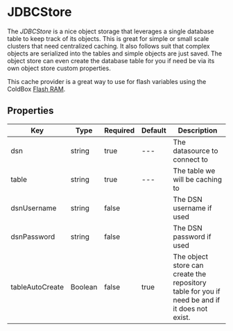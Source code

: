 # JDBCStore

The *JDBCStore* is a nice object storage that leverages a single database table to keep track of its objects. This is great for simple or small scale clusters that need centralized caching. It also follows suit that complex objects are serialized into the tables and simple objects are just saved. The object store can even create the database table for you if need be via its own object store custom properties.

This cache provider is a great way to use for flash variables using the ColdBox [Flash RAM](http://wiki.coldbox.org/wiki/FlashRam.cfm).

## Properties 

|Key|Type|Required|Default|Description|
|--|--|--|--|--|
|dsn|string|true|---|The datasource to connect to|
|table|string|true|---|The table we will be caching to|
|dsnUsername |string|false| |The DSN username if used|
|dsnPassword |string|false| |The DSN password if used|
|tableAutoCreate |Boolean|false|true|The object store can create the repository table for you if need be and if it does not exist.|



